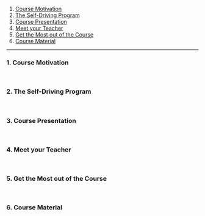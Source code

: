 1. [Course Motivation](#1)
2. [The Self-Driving Program](#2)
3. [Course Presentation](#3)
4. [Meet your Teacher](#4)
5. [Get the Most out of the Course](#5)
6. [Course Material](#6)

---

### 1. Course Motivation<a id='1'></a>

<br>

### 2. The Self-Driving Program<a id='2'></a>

<br>

### 3. Course Presentation<a id='3'></a>

<br>

### 4. Meet your Teacher<a id='4'></a>

<br>

### 5. Get the Most out of the Course<a id='5'></a>

<br>

### 6. Course Material<a id='6'></a>

<br>

